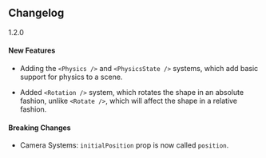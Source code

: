 ## Changelog

1.2.0

#### New Features
- Adding the `<Physics />` and `<PhysicsState />` systems, which add basic support for physics to a scene.

- Added `<Rotation />` system, which rotates the shape in an absolute fashion, unlike `<Rotate />`, which will affect the shape in a relative fashion.

#### Breaking Changes
- Camera Systems: `initialPosition` prop is now called `position`.
